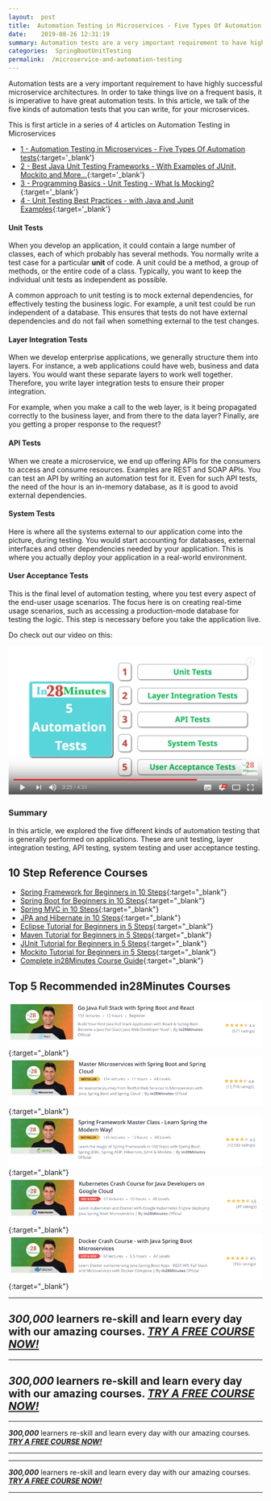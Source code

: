 ```yaml
---
layout:  post
title:  Automation Testing in Microservices - Five Types Of Automation tests
date:    2019-08-26 12:31:19
summary: Automation tests are a very important requirement to have highly successful microservice architectures. In order to take things live on a frequent basis, it is imperative to have great automation tests. In this article, we talk of the five kinds of automation tests that you can write, for your microservices.
categories:  SpringBootUnitTesting
permalink:  /microservice-and-automation-testing
---
```


Automation tests are a very important requirement to have highly successful microservice architectures. In order to take things live on a frequent basis, it is imperative to have great automation tests. In this article, we talk of the five kinds of automation tests that you can write, for your microservices.

This is first article in a series of 4 articles on Automation Testing in Microservices
- [1 - Automation Testing in Microservices - Five Types Of Automation tests](/microservice-and-automation-testing){:target='_blank'}
- [2 - Best Java Unit Testing Frameworks - With Examples of JUnit, Mockito and More...](/java-unit-testing-frameworks-with-examples-junit-mockito){:target='_blank'}
- [3 - Programming Basics - Unit Testing - What Is Mocking?](/programming-basics-introduction-to-mocking-in-unit-tests){:target='_blank'}
- [4 - Unit Testing Best Practices - with Java and Junit Examples](/unit-testing-best-practices-with-java-and-junit-examples){:target='_blank'}

#### Unit Tests

When you develop an application, it could contain a large number of classes, each of which probably has several methods. You normally write a test case for a particular **unit** of code. A unit could be a method, a group of methods, or  the entire code of a class. Typically, you want to keep the individual unit tests as independent as possible. 

A common approach to unit testing is to mock external dependencies, for effectively testing the business logic. For example, a unit test could be run independent of a database. This ensures that tests do not have external dependencies and do not fail when something external to the test changes. 

#### Layer Integration Tests

When we develop enterprise applications, we generally structure them into layers. For instance, a web applications could have  web, business and data layers. You would want these separate layers to work well together. Therefore, you write layer integration tests to ensure their proper integration. 

For example, when you make a call to the web layer, is it being propagated correctly to the business layer, and from there to the data layer? Finally, are you getting a proper response to the request? 

#### API Tests

When we create a microservice, we end up offering APIs for the consumers to access and consume resources. Examples are REST and SOAP APIs. You can test an API by writing an automation test for it. Even for such API tests, the need of the hour is an in-memory database, as it is good to avoid external dependencies.  

#### System Tests

Here is where all the systems external to our application come into the picture, during testing. You would start accounting for databases, external interfaces and other dependencies needed by your application. This is where you actually deploy your application in a real-world environment.  

#### User Acceptance Tests

This is the final level of automation testing, where you test every aspect of the end-user usage scenarios. The focus here is on creating real-time usage scenarios, such as accessing a production-mode database for testing the logic. This step is necessary before you take the application live.

Do check out our video on this:

[![image info](/images/Capture-026-02.png)](https://www.youtube.com/watch?v=kwqH1C76siE)

### Summary

In this article, we explored the five different kinds of automation testing that is generally performed on applications. These are unit testing, layer integration testing, API testing, system testing and user acceptance testing. 


## 10 Step Reference Courses

- [Spring Framework for Beginners in 10 Steps](https://courses.in28minutes.com/p/spring-framework-for-beginners){:target="_blank"}
- [Spring Boot for Beginners in 10 Steps](https://courses.in28minutes.com/p/spring-boot-for-beginners-in-10-steps){:target="_blank"}
- [Spring MVC in 10 Steps](https://www.youtube.com/watch?v=BjNhGaZDr0Y){:target="_blank"}
- [JPA and Hibernate in 10 Steps](https://courses.in28minutes.com/p/jpa-and-hibernate-tutorial-for-beginners-with-spring-boot){:target="_blank"}
- [Eclipse Tutorial for Beginners in 5 Steps](https://courses.in28minutes.com/p/eclipse-tutorial-for-beginners){:target="_blank"}
- [Maven Tutorial for Beginners in 5 Steps](https://courses.in28minutes.com/p/maven-tutorial-for-beginners-in-5-steps){:target="_blank"}
- [JUnit Tutorial for Beginners in 5 Steps](https://courses.in28minutes.com/p/junit-tutorial-for-beginners){:target="_blank"}
- [Mockito Tutorial for Beginners in 5 Steps](https://courses.in28minutes.com/p/mockito-for-beginner-in-5-steps){:target="_blank"}
- [Complete in28Minutes Course Guide](https://courses.in28minutes.com/p/in28minutes-course-guide){:target="_blank"}

## Top 5 Recommended in28Minutes Courses
[![Image](/images/Course-Go-Full-Stack-With-Spring-Boot-and-React.png "Go Full Stack with Spring Boot and React")](https://www.udemy.com/course/full-stack-application-with-spring-boot-and-react/?couponCode=NOVEMBER-2019){:target="_blank"}
[![Image](/images/Course-Master-Microservices-with-Spring-Boot-and-Spring-Cloud.png "Master Microservices with Spring Boot and Spring Cloud")](https://www.udemy.com/course/microservices-with-spring-boot-and-spring-cloud/?couponCode=NOVEMBER-2019){:target="_blank"}
[![Image](/images/Course-Spring-Framework-Master-Class---Beginner-to-Expert.png "Spring Master Class - Beginner to Expert")](https://www.udemy.com/course/spring-tutorial-for-beginners/?couponCode=NOVEMBER-2019){:target="_blank"}
[![Image](/images/Course-KubernetesCrashCourse.png "Kubernetes Crash Course for Java Spring Boot Developers")](https://www.udemy.com/course/kubernetes-crash-course-for-java-developers/?couponCode=NOVEMBER-2019){:target="_blank"}
[![Image](/images/Course-DockerCrashCourseForJavaSpringBootDevelopers.png "Docker Crash Course for Java Spring Boot Developers")](https://www.udemy.com/course/docker-course-with-java-and-spring-boot-for-beginners/?couponCode=NOVEMBER-2019){:target="_blank"}

---
***300,000*** learners re-skill and learn every day with our amazing courses. ***[TRY A FREE COURSE NOW!](https://rebrand.ly/in28minutes-try-free-course)***
---

---
***300,000*** learners re-skill and learn every day with our amazing courses. ***[TRY A FREE COURSE NOW!](https://rebrand.ly/in28minutes-try-free-course)***
---


---

***300,000*** learners re-skill and learn every day with our amazing courses. ***[TRY A FREE COURSE NOW!](https://rebrand.ly/in28minutes-try-free-course)***

---
---

***300,000*** learners re-skill and learn every day with our amazing courses. ***[TRY A FREE COURSE NOW!](https://rebrand.ly/in28minutes-try-free-course)***

---


